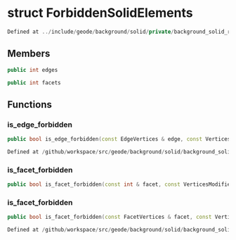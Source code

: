 # struct ForbiddenSolidElements

```cpp
Defined at ../include/geode/background/solid/private/background_solid_repairer.h#29
```

## Members

```cpp
public int edges

```

```cpp
public int facets

```



## Functions

### is_edge_forbidden

```cpp
public bool is_edge_forbidden(const EdgeVertices & edge, const VerticesModifier & vertices_modifier)
```

```cpp
Defined at /github/workspace/src/geode/background/solid/background_solid_repairer.cpp#3403
```

### is_facet_forbidden

```cpp
public bool is_facet_forbidden(const int & facet, const VerticesModifier & vertices_modifier)
```

### is_facet_forbidden

```cpp
public bool is_facet_forbidden(const FacetVertices & facet, const VerticesModifier & vertices_modifier)
```

```cpp
Defined at /github/workspace/src/geode/background/solid/background_solid_repairer.cpp#3426
```



